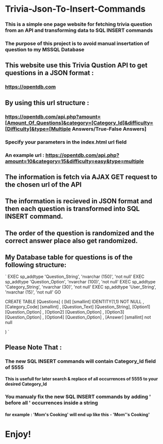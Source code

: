 # Trivia-Json-To-Insert-Commands
### This is a simple one page website for fetching trivia question from an API and transforming data to SQL INSERT commands

### The purpose of this project is to avoid manual insertation of question to my MSSQL Database

## This website use this Trivia Qustion API to get questions in a JSON format : 
### https://opentdb.com 
## By using this url structure : 
### https://opentdb.com/api.php?amount=[Amount_Of_Questions]&category=[Category_Id]&difficulty=[Difficulty]&type=[Multiple Answers/True-False Answers]
### Specify your parameters in the index.html url field
### An example url : https://opentdb.com/api.php?amount=10&category=15&difficulty=easy&type=multiple

## The information is fetch via AJAX GET request to the chosen url of the API
## The information is recieved in JSON format and then each question is transformed into SQL INSERT command.
## The order of the question is randomized and the correct answer place also get randomized.

## My Database table for questions is of the following structure:

`
EXEC sp_addtype 'Question_String', 'nvarchar (150)', 'not null'
EXEC sp_addtype 'Question_Option', 'nvarchar (100)', 'not null'
EXEC sp_addtype 'Category_String', 'nvarchar (30)', 'not null'
EXEC sp_addtype 'User_String', 'nvarchar (15)', 'not null'
GO

CREATE TABLE [Questions] (
	[Id] [smallint] IDENTITY(1,1) NOT NULL  ,
	[Category_Code] [smallint] ,
	[Question_Text] [Question_String],
	[Option1] [Question_Option] ,
	[Option2] [Question_Option] ,
	[Option3] [Question_Option] ,
	[Option4] [Question_Option] ,
	[Answer] [smallint] not null
	 	  
)
`
## Please Note That : 
### The new SQL INSERT commands will contain Category_Id field of 5555 
#### This is usefull for later search & replace of all occurrences of 5555 to your desired Category_Id
### You manualy fix the new SQL INSERT commands by adding ' before all ' occurrences inside a string
#### for example : 'Mom's Cooking' will end up like this - 'Mom''s Cooking'

# Enjoy!
